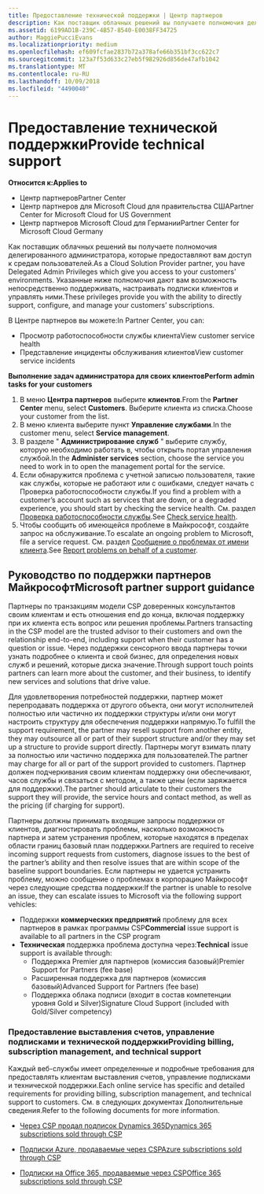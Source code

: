 ```yaml
---
title: Предоставление технической поддержки | Центр партнеров
description: Как поставщик облачных решений вы получаете полномочия делегированного администратора, которые предоставляют вам доступ к средам пользователей.
ms.assetid: 6199AD1B-239C-4B57-8540-E0038FF34725
author: MaggiePucciEvans
ms.localizationpriority: medium
ms.openlocfilehash: ef609fcfae2837b72a378afe66b351bf3cc622c7
ms.sourcegitcommit: 123a7f53d633c27eb5f982926d856de47afb1042
ms.translationtype: MT
ms.contentlocale: ru-RU
ms.lasthandoff: 10/09/2018
ms.locfileid: "4490040"
---
```

# <a name="provide-technical-support"></a><span data-ttu-id="3282a-103">Предоставление технической поддержки</span><span class="sxs-lookup"><span data-stu-id="3282a-103">Provide technical support</span></span>

**<span data-ttu-id="3282a-104">Относится к:</span><span class="sxs-lookup"><span data-stu-id="3282a-104">Applies to</span></span>**

-  <span data-ttu-id="3282a-105">Центр партнеров</span><span class="sxs-lookup"><span data-stu-id="3282a-105">Partner Center</span></span>
-  <span data-ttu-id="3282a-106">Центр партнеров для Microsoft Cloud для правительства США</span><span class="sxs-lookup"><span data-stu-id="3282a-106">Partner Center for Microsoft Cloud for US Government</span></span>
-  <span data-ttu-id="3282a-107">Центр партнеров Microsoft Cloud для Германии</span><span class="sxs-lookup"><span data-stu-id="3282a-107">Partner Center for Microsoft Cloud Germany</span></span>

<span data-ttu-id="3282a-108">Как поставщик облачных решений вы получаете полномочия делегированного администратора, которые предоставляют вам доступ к средам пользователей.</span><span class="sxs-lookup"><span data-stu-id="3282a-108">As a Cloud Solution Provider partner, you have Delegated Admin Privileges which give you access to your customers' environments.</span></span> <span data-ttu-id="3282a-109">Указанные ниже полномочия дают вам возможность непосредственно поддерживать, настраивать подписки клиентов и управлять ними.</span><span class="sxs-lookup"><span data-stu-id="3282a-109">These privileges provide you with the ability to directly support, configure, and manage your customers’ subscriptions.</span></span>

<span data-ttu-id="3282a-110">В Центре партнеров вы можете:</span><span class="sxs-lookup"><span data-stu-id="3282a-110">In Partner Center, you can:</span></span>

-   <span data-ttu-id="3282a-111">Просмотр работоспособности службы клиента</span><span class="sxs-lookup"><span data-stu-id="3282a-111">View customer service health</span></span>
-   <span data-ttu-id="3282a-112">Представление инциденты обслуживания клиентов</span><span class="sxs-lookup"><span data-stu-id="3282a-112">View customer service incidents</span></span>

**<span data-ttu-id="3282a-113">Выполнение задач администратора для своих клиентов</span><span class="sxs-lookup"><span data-stu-id="3282a-113">Perform admin tasks for your customers</span></span>**

1.  <span data-ttu-id="3282a-114">В меню **Центра партнеров** выберите **клиентов**.</span><span class="sxs-lookup"><span data-stu-id="3282a-114">From the **Partner Center** menu, select **Customers**.</span></span> <span data-ttu-id="3282a-115">Выберите клиента из списка.</span><span class="sxs-lookup"><span data-stu-id="3282a-115">Choose your customer from the list.</span></span>
2.  <span data-ttu-id="3282a-116">В меню клиента выберите пункт **Управление службами**.</span><span class="sxs-lookup"><span data-stu-id="3282a-116">In the customer menu, select **Service management**.</span></span>
3.  <span data-ttu-id="3282a-117">В разделе " **Администрирование служб** " выберите службу, которую необходимо работать в, чтобы открыть портал управления службой.</span><span class="sxs-lookup"><span data-stu-id="3282a-117">In the **Administer services** section, choose the service you need to work in to open the management portal for the service.</span></span>
4.  <span data-ttu-id="3282a-118">Если обнаружится проблема с учетной записью пользователя, такие как службы, которые не работают или с ошибками, следует начать с Проверка работоспособности службы.</span><span class="sxs-lookup"><span data-stu-id="3282a-118">If you find a problem with a customer’s account such as services that are down, or a degraded experience, you should start by checking the service health.</span></span> <span data-ttu-id="3282a-119">См. раздел [Проверка работоспособности службы](check-service-health.md).</span><span class="sxs-lookup"><span data-stu-id="3282a-119">See [Check service health](check-service-health.md).</span></span>
5.  <span data-ttu-id="3282a-120">Чтобы сообщить об имеющейся проблеме в Майкрософт, создайте запрос на обслуживание.</span><span class="sxs-lookup"><span data-stu-id="3282a-120">To escalate an ongoing problem to Microsoft, file a service request.</span></span> <span data-ttu-id="3282a-121">См. раздел [Сообщение о проблемах от имени клиента](report-problems-on-behalf-of-a-customer.md).</span><span class="sxs-lookup"><span data-stu-id="3282a-121">See [Report problems on behalf of a customer](report-problems-on-behalf-of-a-customer.md).</span></span>

 
## <a name="microsoft-partner-support-guidance"></a><span data-ttu-id="3282a-122">Руководство по поддержки партнеров Майкрософт</span><span class="sxs-lookup"><span data-stu-id="3282a-122">Microsoft partner support guidance</span></span>

<span data-ttu-id="3282a-123">Партнеры по транзакциям модели CSP доверенных консультантов своим клиентам и есть отношения end до конца, включая поддержку при их клиента есть вопрос или решения проблемы.</span><span class="sxs-lookup"><span data-stu-id="3282a-123">Partners transacting in the CSP model are the trusted advisor to their customers and own the relationship end-to-end, including support when their customer has a question or issue.</span></span> <span data-ttu-id="3282a-124">Через поддержки сенсорного ввода партнеры точки узнать подробнее о клиента и свой бизнес, для определения новых служб и решений, которые диска значение.</span><span class="sxs-lookup"><span data-stu-id="3282a-124">Through support touch points partners can learn more about the customer, and their business, to identify new services and solutions that drive value.</span></span>

<span data-ttu-id="3282a-125">Для удовлетворения потребностей поддержки, партнер может перепродавать поддержка от другого объекта, они могут исполнителей полностью или частично их поддержки структуры и/или они могут настроить структуру для обеспечения поддержки напрямую.</span><span class="sxs-lookup"><span data-stu-id="3282a-125">To fulfill the support requirement, the partner may resell support from another entity, they may outsource all or part of their support structure and/or they may set up a structure to provide support directly.</span></span>  <span data-ttu-id="3282a-126">Партнеры могут взимать плату за полностью или частично поддержка для пользователей.</span><span class="sxs-lookup"><span data-stu-id="3282a-126">The partner may charge for all or part of the support provided to customers.</span></span> <span data-ttu-id="3282a-127">Партнер должен подчеркивания своим клиентам поддержку они обеспечивают, часов службы и связаться с методом, а также цены (если заряжается для поддержки).</span><span class="sxs-lookup"><span data-stu-id="3282a-127">The partner should articulate to their customers the support they will provide, the service hours and contact method, as well as the pricing (if charging for support).</span></span> 

<span data-ttu-id="3282a-128">Партнеры должны принимать входящие запросы поддержки от клиентов, диагностировать проблемы, насколько возможность партнера и затем устранения проблем, которые находятся в пределах области границ базовый план поддержки.</span><span class="sxs-lookup"><span data-stu-id="3282a-128">Partners are required to receive incoming support requests from customers, diagnose issues to the best of the partner’s ability and then resolve issues that are within scope of the baseline support boundaries.</span></span> <span data-ttu-id="3282a-129">Если партнеры не удается устранить проблему, можно сообщение о проблемах в корпорацию Майкрософт через следующие средства поддержки:</span><span class="sxs-lookup"><span data-stu-id="3282a-129">If the partner is unable to resolve an issue, they can escalate issues to Microsoft via the following support vehicles:</span></span>

- <span data-ttu-id="3282a-130">Поддержки **коммерческих предприятий** проблему для всех партнеров в рамках программы CSP</span><span class="sxs-lookup"><span data-stu-id="3282a-130">**Commercial** issue support is available to all partners in the CSP program</span></span>
-   <span data-ttu-id="3282a-131">**Техническая** поддержка проблема доступна через:</span><span class="sxs-lookup"><span data-stu-id="3282a-131">**Technical** issue support is available through:</span></span>
    -   <span data-ttu-id="3282a-132">Поддержка Premier для партнеров (комиссия базовый)</span><span class="sxs-lookup"><span data-stu-id="3282a-132">Premier Support for Partners (fee base)</span></span>
    -   <span data-ttu-id="3282a-133">Расширенная поддержка для партнеров (комиссия базовый)</span><span class="sxs-lookup"><span data-stu-id="3282a-133">Advanced Support for Partners (fee base)</span></span>
    -   <span data-ttu-id="3282a-134">Поддержка облака подписи (входит в состав компетенции уровня Gold и Silver)</span><span class="sxs-lookup"><span data-stu-id="3282a-134">Signature Cloud Support (included with Gold/Silver competency)</span></span>

### <a name="providing-billing-subscription-management-and-technical-support"></a><span data-ttu-id="3282a-135">Предоставление выставления счетов, управление подписками и технической поддержки</span><span class="sxs-lookup"><span data-stu-id="3282a-135">Providing billing, subscription management, and technical support</span></span> 

<span data-ttu-id="3282a-136">Каждый веб-службы имеет определенные и подробные требования для предоставлять клиентам выставления счетов, управление подписками и технической поддержки.</span><span class="sxs-lookup"><span data-stu-id="3282a-136">Each online service has specific and detailed requirements for providing billing, subscription management, and technical support to customers.</span></span> <span data-ttu-id="3282a-137">См. в следующих документах Дополнительные сведения.</span><span class="sxs-lookup"><span data-stu-id="3282a-137">Refer to the following documents for more information.</span></span>

-   [<span data-ttu-id="3282a-138">Через CSP продал подписок Dynamics 365</span><span class="sxs-lookup"><span data-stu-id="3282a-138">Dynamics 365 subscriptions sold through CSP</span></span>](https://www.microsoftpartnercommunity.com/t5/CSP/Microsoft-Partner-Support-Guidance/m-p/5262#M30)

-   [<span data-ttu-id="3282a-139">Подписки Azure, продаваемые через CSP</span><span class="sxs-lookup"><span data-stu-id="3282a-139">Azure subscriptions sold through CSP</span></span>](https://www.microsoftpartnercommunity.com/t5/CSP/Microsoft-Partner-Support-Guidance/m-p/5263#M31)

-   [<span data-ttu-id="3282a-140">Подписки на Office 365, продаваемые через CSP</span><span class="sxs-lookup"><span data-stu-id="3282a-140">Office 365 subscriptions sold through CSP</span></span>](https://www.microsoftpartnercommunity.com/t5/CSP/Microsoft-Partner-Support-Guidance/m-p/5264#M32)
 




